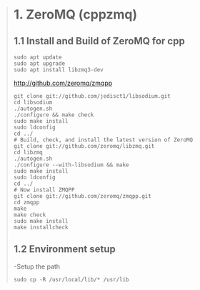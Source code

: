 ># 1. ZeroMQ (cppzmq)
>## 1.1 Install and Build of ZeroMQ for cpp
>~~~
>sudo apt update
>sudo apt upgrade
>sudo apt install libzmq3-dev
>~~~
>http://github.com/zeromq/zmqpp
>~~~
>git clone git://github.com/jedisct1/libsodium.git
>cd libsodium
>./autogen.sh 
>./configure && make check 
>sudo make install 
>sudo ldconfig
>cd ../
># Build, check, and install the latest version of ZeroMQ
>git clone git://github.com/zeromq/libzmq.git
>cd libzmq
>./autogen.sh 
>./configure --with-libsodium && make
>sudo make install
>sudo ldconfig
>cd ../
># Now install ZMQPP
>git clone git://github.com/zeromq/zmqpp.git
>cd zmqpp
>make
>make check
>sudo make install
>make installcheck
>~~~
>## 1.2 Environment setup
>-Setup the path
>~~~
>sudo cp -R /usr/local/lib/* /usr/lib
>~~~
